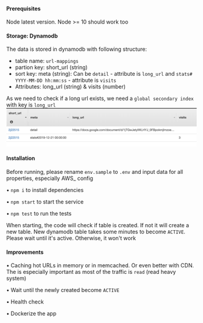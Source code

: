 #### Prerequisites

Node latest version. Node >= 10 should work too

#### Storage: Dynamodb

The data is stored in dynamodb with following structure:

-   table name: `url-mappings`
-   partion key: short_url (string)
-   sort key: meta (string): Can be `detail` - attribute is `long_url` and `stats# YYYY-MM-DD hh:mm:ss` - attribute is `visits`
-   Attributes: long_url (string) & visits (number)

As we need to check if a long url exists, we need a `global secondary index` with key is `long_url`
![schema](/url_mappings.png)

#### Installation

Before running, please rename `env.sample` to `.env` and input data for all properties, especially AWS\_ config

• `npm i` to install dependencies

• `npm start` to start the service

• `npm test` to run the tests

When starting, the code will check if table is created. If not it will create a new table. New dynamodb table takes some minutes to become `ACTIVE`. Please wait until it's active. Otherwise, it won't work

#### Improvements

• Caching hot URLs in memory or in memcached. Or even better with CDN. The is especially important as most of the traffic is `read` (read heavy system)

• Wait until the newly created become `ACTIVE`

• Health check

• Dockerize the app
